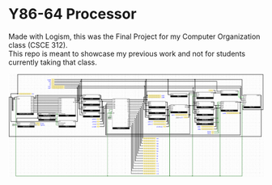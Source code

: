# Y86-64 Processor

Made with Logism, this was the Final Project for my Computer Organization class (CSCE 312).  
This repo is meant to showcase my previous work and not for students currently taking that class. 

![Y86-64](./Screenshot%202023-06-16%20163652.png)
